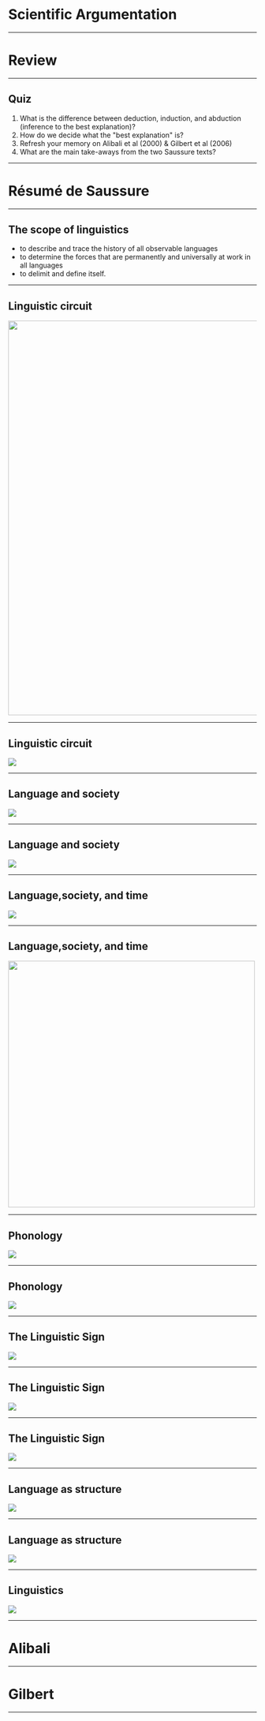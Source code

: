 # Scientific Argumentation

---

# Review

---

## Quiz

1. What is the difference between deduction, induction, and abduction (inference to the best explanation)?
2. How do we decide what the "best explanation" is?
3. Refresh your memory on Alibali et al (2000) & Gilbert et al (2006)
4. What are the main take-aways from the two Saussure texts?

---

# Résumé de Saussure 

---

## The scope of linguistics

- to describe and trace the history of all observable languages
- to determine the forces that are permanently and universally
at work in all languages
- to delimit and define itself.


---

## Linguistic circuit

<img src="https://ethanweed.github.io/Studium_Generale/StudiumGenerale2022/Slides/Images/Saussure_01.png" width="800"/>


---

## Linguistic circuit


<img src="https://ethanweed.github.io/Studium_Generale/StudiumGenerale2022/Slides/Images/Saussure_02.png" width=""/>

---

## Language and society

<img src="https://ethanweed.github.io/Studium_Generale/StudiumGenerale2022/Slides/Images/Saussure_03.png" width=""/>

---

## Language and society

<img src="https://ethanweed.github.io/Studium_Generale/StudiumGenerale2022/Slides/Images/Saussure_04.png" width=""/>

---

## Language,society, and time


<img src="https://ethanweed.github.io/Studium_Generale/StudiumGenerale2022/Slides/Images/Saussure_10.png" width=""/>

---


## Language,society, and time


<img src="https://ethanweed.github.io/Studium_Generale/StudiumGenerale2022/Slides/Images/Saussure_11.png" width="500"/>

---


## Phonology


<img src="https://ethanweed.github.io/Studium_Generale/StudiumGenerale2022/Slides/Images/Saussure_05png" width=""/>

---

## Phonology

<img src="https://ethanweed.github.io/Studium_Generale/StudiumGenerale2022/Slides/Images/Saussure_06.png" width=""/>

---

## The Linguistic Sign

<img src="https://ethanweed.github.io/Studium_Generale/StudiumGenerale2022/Slides/Images/Saussure_07.png" width=""/>


---

## The Linguistic Sign

<img src="https://ethanweed.github.io/Studium_Generale/StudiumGenerale2022/Slides/Images/Saussure_08.png" width=""/>

---

## The Linguistic Sign

<img src="https://ethanweed.github.io/Studium_Generale/StudiumGenerale2022/Slides/Images/Saussure_09.png" width=""/>

---

## Language as structure

<img src="https://ethanweed.github.io/Studium_Generale/StudiumGenerale2022/Slides/Images/Saussure_012.png" width=""/>


---

## Language as structure

<img src="https://ethanweed.github.io/Studium_Generale/StudiumGenerale2022/Slides/Images/Saussure_013.png" width=""/>

---

## Linguistics

<img src="https://ethanweed.github.io/Studium_Generale/StudiumGenerale2022/Slides/Images/Saussure_14.png" width=""/>

---

# Alibali

---


# Gilbert

---



